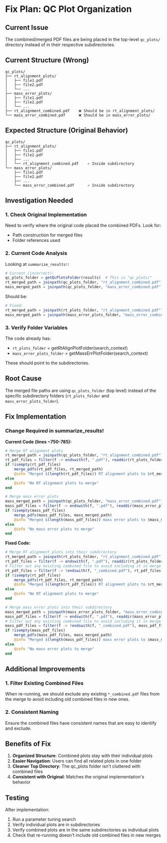 # Fix Plan: QC Plot Organization

## Current Issue
The combined/merged PDF files are being placed in the top-level `qc_plots/` directory instead of in their respective subdirectories.

## Current Structure (Wrong)
```
qc_plots/
├── rt_alignment_plots/
│   ├── file1.pdf
│   ├── file2.pdf
│   └── ...
├── mass_error_plots/
│   ├── file1.pdf
│   ├── file2.pdf
│   └── ...
├── rt_alignment_combined.pdf    ❌ Should be in rt_alignment_plots/
└── mass_error_combined.pdf      ❌ Should be in mass_error_plots/
```

## Expected Structure (Original Behavior)
```
qc_plots/
├── rt_alignment_plots/
│   ├── file1.pdf
│   ├── file2.pdf
│   ├── ...
│   └── rt_alignment_combined.pdf    ✓ Inside subdirectory
└── mass_error_plots/
    ├── file1.pdf
    ├── file2.pdf
    ├── ...
    └── mass_error_combined.pdf      ✓ Inside subdirectory
```

## Investigation Needed

### 1. Check Original Implementation
Need to verify where the original code placed the combined PDFs. Look for:
- Path construction for merged files
- Folder references used

### 2. Current Code Analysis

Looking at `summarize_results!`:
```julia
# Current (incorrect):
qc_plots_folder = getQcPlotsFolder(results)  # This is "qc_plots/"
rt_merged_path = joinpath(qc_plots_folder, "rt_alignment_combined.pdf")  # Goes to qc_plots/
mass_merged_path = joinpath(qc_plots_folder, "mass_error_combined.pdf")   # Goes to qc_plots/
```

Should be:
```julia
# Fixed:
rt_merged_path = joinpath(rt_plots_folder, "rt_alignment_combined.pdf")     # Goes to subdirectory
mass_merged_path = joinpath(mass_error_plots_folder, "mass_error_combined.pdf")  # Goes to subdirectory
```

### 3. Verify Folder Variables
The code already has:
- `rt_plots_folder` = getRtAlignPlotFolder(search_context)
- `mass_error_plots_folder` = getMassErrPlotFolder(search_context)

These should point to the subdirectories.

## Root Cause
The merged file paths are using `qc_plots_folder` (top level) instead of the specific subdirectory folders (`rt_plots_folder` and `mass_error_plots_folder`).

## Fix Implementation

### Change Required in summarize_results!

**Current Code (lines ~750-785):**
```julia
# Merge RT alignment plots
rt_merged_path = joinpath(qc_plots_folder, "rt_alignment_combined.pdf")
rt_pdf_files = filter(f -> endswith(f, ".pdf"), readdir(rt_plots_folder, join=true))
if !isempty(rt_pdf_files)
    merge_pdfs(rt_pdf_files, rt_merged_path)
    @info "Merged $(length(rt_pdf_files)) RT alignment plots to $rt_merged_path"
else
    @info "No RT alignment plots to merge"
end

# Merge mass error plots
mass_merged_path = joinpath(qc_plots_folder, "mass_error_combined.pdf")
mass_pdf_files = filter(f -> endswith(f, ".pdf"), readdir(mass_error_plots_folder, join=true))
if !isempty(mass_pdf_files)
    merge_pdfs(mass_pdf_files, mass_merged_path)
    @info "Merged $(length(mass_pdf_files)) mass error plots to $mass_merged_path"
else
    @info "No mass error plots to merge"
end
```

**Fixed Code:**
```julia
# Merge RT alignment plots into their subdirectory
rt_merged_path = joinpath(rt_plots_folder, "rt_alignment_combined.pdf")  # Changed: use rt_plots_folder
rt_pdf_files = filter(f -> endswith(f, ".pdf"), readdir(rt_plots_folder, join=true))
# Filter out any existing combined file to avoid including it in merge
rt_pdf_files = filter(f -> !endswith(f, "_combined.pdf"), rt_pdf_files)
if !isempty(rt_pdf_files)
    merge_pdfs(rt_pdf_files, rt_merged_path)
    @info "Merged $(length(rt_pdf_files)) RT alignment plots to $rt_merged_path"
else
    @info "No RT alignment plots to merge"
end

# Merge mass error plots into their subdirectory
mass_merged_path = joinpath(mass_error_plots_folder, "mass_error_combined.pdf")  # Changed: use mass_error_plots_folder
mass_pdf_files = filter(f -> endswith(f, ".pdf"), readdir(mass_error_plots_folder, join=true))
# Filter out any existing combined file to avoid including it in merge
mass_pdf_files = filter(f -> !endswith(f, "_combined.pdf"), mass_pdf_files)
if !isempty(mass_pdf_files)
    merge_pdfs(mass_pdf_files, mass_merged_path)
    @info "Merged $(length(mass_pdf_files)) mass error plots to $mass_merged_path"
else
    @info "No mass error plots to merge"
end
```

## Additional Improvements

### 1. Filter Existing Combined Files
When re-running, we should exclude any existing `*_combined.pdf` files from the merge to avoid including old combined files in new ones.

### 2. Consistent Naming
Ensure the combined files have consistent names that are easy to identify and exclude.

## Benefits of Fix

1. **Organized Structure**: Combined plots stay with their individual plots
2. **Easier Navigation**: Users can find all related plots in one folder
3. **Cleaner Top Directory**: The qc_plots folder isn't cluttered with combined files
4. **Consistent with Original**: Matches the original implementation's behavior

## Testing

After implementation:
1. Run a parameter tuning search
2. Verify individual plots are in subdirectories
3. Verify combined plots are in the same subdirectories as individual plots
4. Check that re-running doesn't include old combined files in new merges